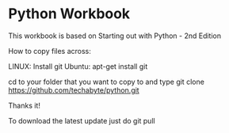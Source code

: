 Python Workbook
======

This workbook is based on Starting out with Python - 2nd Edition

How to copy files across:

LINUX:
Install git
Ubuntu: apt-get install git

cd to your folder that you want to copy to and type
git clone https://github.com/techabyte/python.git

Thanks it!

To download the latest update just do
git pull
